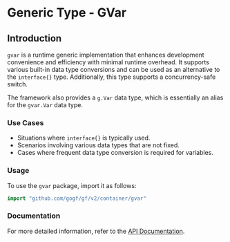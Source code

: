# Generic Type - GVar

## Introduction

`gvar` is a runtime generic implementation that enhances development convenience and efficiency with minimal runtime overhead. It supports various built-in data type conversions and can be used as an alternative to the `interface{}` type. Additionally, this type supports a concurrency-safe switch.

The framework also provides a `g.Var` data type, which is essentially an alias for the `gvar.Var` data type.

### Use Cases

- Situations where `interface{}` is typically used.
- Scenarios involving various data types that are not fixed.
- Cases where frequent data type conversion is required for variables.

### Usage

To use the `gvar` package, import it as follows:

```go
import "github.com/gogf/gf/v2/container/gvar"
```

### Documentation

For more detailed information, refer to the [API Documentation](https://pkg.go.dev/github.com/gogf/gf/v2/container/gvar).
